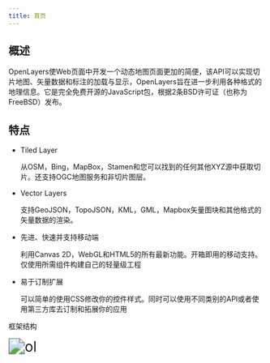 ```yaml
---
title: 首页
---
```


## 概述

OpenLayers使Web页面中开发一个动态地图页面更加的简便，该API可以实现切片地图、矢量数据和标注的加载与显示，OpenLayers旨在进一步利用各种格式的地理信息。它是完全免费开源的JavaScript包，根据2条BSD许可证（也称为FreeBSD）发布。

## 特点

- Tiled Layer

  从OSM，Bing，MapBox，Stamen和您可以找到的任何其他XYZ源中获取切片。还支持OGC地图服务和非切片图层。

- Vector Layers

  支持GeoJSON，TopoJSON，KML，GML，Mapbox矢量图块和其他格式的矢量数据的渲染。

- 先进、快速并支持移动端

  利用Canvas 2D，WebGL和HTML5的所有最新功能。开箱即用的移动支持。仅使用所需组件构建自己的轻量级工程

- 易于订制扩展

  可以简单的使用CSS修改你的控件样式。同时可以使用不同类别的API或者使用第三方库去订制和拓展你的应用

框架结构

<img src="\imgs\ol.jpg" alt="ol" style="zoom:200%;" />

